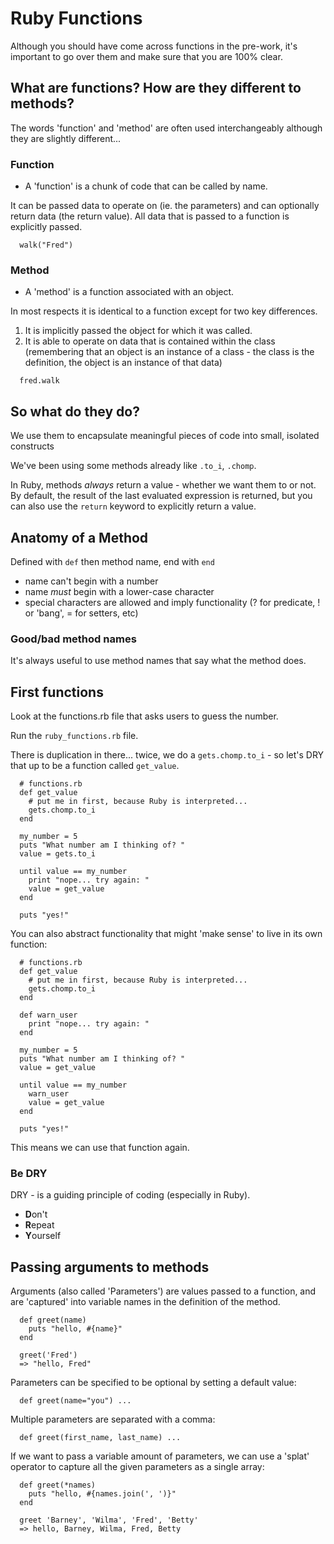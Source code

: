 # Ruby Functions

Although you should have come across functions in the pre-work, it's important to go over them and make sure that you are 100% clear.


## What are functions? How are they different to methods?

The words  'function' and 'method' are often used interchangeably although they are slightly different...


### Function

- A 'function' is a chunk of code that can be called by name.

It can be passed data to operate on (ie. the parameters) and can optionally return data (the return value). All data that is passed to a function is explicitly passed.

```
  walk("Fred")
```


### Method

- A 'method' is a function associated with an object.

In most respects it is identical to a function except for two key differences.

  1. It is implicitly passed the object for which it was called.
  2. It is able to operate on data that is contained within the class (remembering that an object is an instance of a class - the class is the definition, the object is an instance of that data)

```
  fred.walk
```


## So what do they do?

We use them to encapsulate meaningful pieces of code into small, isolated constructs

We've been using some methods already like `.to_i`, `.chomp`.

In Ruby, methods *always* return a value - whether we want them to or not.  By default, the result of the last evaluated expression is returned, but you can also use the `return` keyword to explicitly return a value.


## Anatomy of a Method

Defined with `def` then method name, end with `end`

  - name can't begin with a number
  - name *must* begin with a lower-case character
  - special characters are allowed and imply functionality (? for predicate, ! or 'bang', = for setters, etc)


### Good/bad method names

It's always useful to use method names that say what the method does.


## First functions

Look at the functions.rb file that asks users to guess the number.

Run the `ruby_functions.rb` file.

There is duplication in there... twice, we do a `gets.chomp.to_i` - so let's DRY that up to be a function called `get_value`.

```
  # functions.rb
  def get_value
    # put me in first, because Ruby is interpreted...
    gets.chomp.to_i
  end

  my_number = 5
  puts "What number am I thinking of? "
  value = gets.to_i

  until value == my_number
    print "nope... try again: "
    value = get_value
  end

  puts "yes!"
```

You can also abstract functionality that might 'make sense' to live in its own function:

```
  # functions.rb
  def get_value
    # put me in first, because Ruby is interpreted...
    gets.chomp.to_i
  end

  def warn_user
    print "nope... try again: "
  end

  my_number = 5
  puts "What number am I thinking of? "
  value = get_value

  until value == my_number
    warn_user
    value = get_value
  end

  puts "yes!"
```

This means we can use that function again.


### Be DRY

DRY - is a guiding principle of coding (especially in Ruby).

- **D**on't
- **R**epeat
- **Y**ourself


## Passing arguments to methods

Arguments (also called 'Parameters') are values passed to a function, and are 'captured' into variable names in the definition of the method.

```
  def greet(name)
    puts "hello, #{name}"
  end

  greet('Fred')
  => "hello, Fred"
```

Parameters can be specified to be optional by setting a default value:

```
  def greet(name="you") ...
```

Multiple parameters are separated with a comma:

```
  def greet(first_name, last_name) ...
```

If we want to pass a variable amount of parameters, we can use a 'splat' operator to capture all the given parameters as a single array:

```
  def greet(*names)
    puts "hello, #{names.join(', ')}"
  end

  greet 'Barney', 'Wilma', 'Fred', 'Betty'
  => hello, Barney, Wilma, Fred, Betty
```
